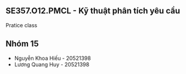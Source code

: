 ## SE357.O12.PMCL - Kỹ thuật phân tích yêu cầu
Pratice class
## Nhóm 15
- Nguyễn Khoa Hiếu - 20521398
- Lương Quang Huy - 20521398
